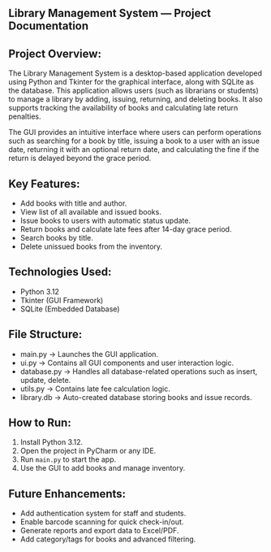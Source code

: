 Library Management System — Project Documentation
---
Project Overview:
-----------------
The Library Management System is a desktop-based application developed using Python and Tkinter for the graphical interface, along with SQLite as the database. This application allows users (such as librarians or students) to manage a library by adding, issuing, returning, and deleting books. It also supports tracking the availability of books and calculating late return penalties.

The GUI provides an intuitive interface where users can perform operations such as searching for a book by title, issuing a book to a user with an issue date, returning it with an optional return date, and calculating the fine if the return is delayed beyond the grace period.

Key Features:
-------------
- Add books with title and author.
- View list of all available and issued books.
- Issue books to users with automatic status update.
- Return books and calculate late fees after 14-day grace period.
- Search books by title.
- Delete unissued books from the inventory.

Technologies Used:
------------------
- Python 3.12
- Tkinter (GUI Framework)
- SQLite (Embedded Database)

File Structure:
---------------
- main.py        → Launches the GUI application.
- ui.py          → Contains all GUI components and user interaction logic.
- database.py    → Handles all database-related operations such as insert, update, delete.
- utils.py       → Contains late fee calculation logic.
- library.db     → Auto-created database storing books and issue records.

How to Run:
-----------
1. Install Python 3.12.
2. Open the project in PyCharm or any IDE.
3. Run `main.py` to start the app.
4. Use the GUI to add books and manage inventory.

Future Enhancements:
--------------------
- Add authentication system for staff and students.
- Enable barcode scanning for quick check-in/out.
- Generate reports and export data to Excel/PDF.
- Add category/tags for books and advanced filtering.
